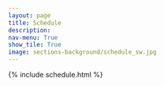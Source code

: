 ```yaml
---
layout: page
title: Schedule
description: 
nav-menu: True
show_tile: True
image: sections-background/schedule_sw.jpg
---
```


 {% include schedule.html %}
